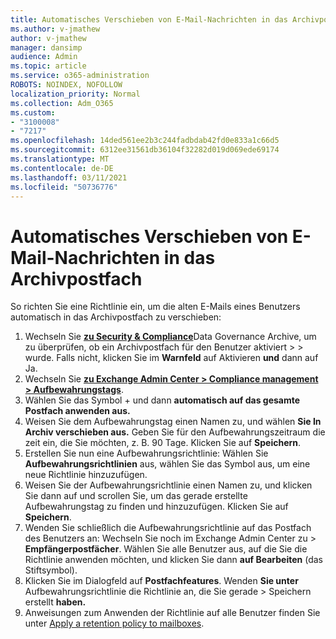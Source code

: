 ```yaml
---
title: Automatisches Verschieben von E-Mail-Nachrichten in das Archivpostfach
ms.author: v-jmathew
author: v-jmathew
manager: dansimp
audience: Admin
ms.topic: article
ms.service: o365-administration
ROBOTS: NOINDEX, NOFOLLOW
localization_priority: Normal
ms.collection: Adm_O365
ms.custom:
- "3100008"
- "7217"
ms.openlocfilehash: 14ded561ee2b3c244fadbdab42fd0e833a1c66d5
ms.sourcegitcommit: 6312ee31561db36104f32282d019d069ede69174
ms.translationtype: MT
ms.contentlocale: de-DE
ms.lasthandoff: 03/11/2021
ms.locfileid: "50736776"
---
```

# <a name="automatically-move-email-messages-to-the-archive-mailbox"></a>Automatisches Verschieben von E-Mail-Nachrichten in das Archivpostfach

So richten Sie eine Richtlinie ein, um die alten E-Mails eines Benutzers automatisch in das Archivpostfach zu verschieben:

1. Wechseln Sie [**zu Security & Compliance**](https://go.microsoft.com/fwlink/p/?linkid=2077143)Data Governance Archive, um zu überprüfen, ob ein Archivpostfach für den Benutzer aktiviert  >    >   wurde. Falls nicht, klicken Sie im **Warnfeld** auf Aktivieren **und** dann auf Ja.
2. Wechseln Sie [**zu Exchange Admin Center > Compliance management > Aufbewahrungstags**](https://go.microsoft.com/fwlink/?linkid=2059104).
3. Wählen Sie das Symbol + und dann **automatisch auf das gesamte Postfach anwenden aus.**
4. Weisen Sie dem Aufbewahrungstag einen Namen zu, und wählen **Sie In Archiv verschieben aus.** Geben Sie für den Aufbewahrungszeitraum die zeit ein, die Sie möchten, z. B. 90 Tage. Klicken Sie auf **Speichern**.
5. Erstellen Sie nun eine Aufbewahrungsrichtlinie: Wählen Sie **Aufbewahrungsrichtlinien** aus, wählen Sie das Symbol aus, um eine neue Richtlinie hinzuzufügen.
6. Weisen Sie der Aufbewahrungsrichtlinie einen Namen zu, und klicken Sie dann auf und scrollen Sie, um das gerade erstellte Aufbewahrungstag zu finden und hinzuzufügen. Klicken Sie auf **Speichern**.
7. Wenden Sie schließlich die Aufbewahrungsrichtlinie auf das Postfach des Benutzers an: Wechseln Sie noch im Exchange Admin Center zu  >  **Empfängerpostfächer**. Wählen Sie alle Benutzer aus, auf die Sie die Richtlinie anwenden möchten, und klicken Sie dann **auf Bearbeiten** (das Stiftsymbol).
8. Klicken Sie im Dialogfeld auf **Postfachfeatures**. Wenden **Sie unter** Aufbewahrungsrichtlinie die Richtlinie an, die Sie gerade > Speichern erstellt **haben.**
9. Anweisungen zum Anwenden der Richtlinie auf alle Benutzer finden Sie unter [Apply a retention policy to mailboxes](https://docs.microsoft.com/exchange/security-and-compliance/messaging-records-management/apply-retention-policy).
